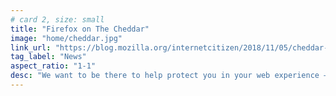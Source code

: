 ```yaml
---
# card 2, size: small
title: "Firefox on The Cheddar"
image: "home/cheddar.jpg"
link_url: "https://blog.mozilla.org/internetcitizen/2018/11/05/cheddar-firefox-enhanced-tracking-protection/?utm_source=www.mozilla.org&utm_medium=referral&utm_campaign=homepage&utm_content=card"
tag_label: "News"
aspect_ratio: "1-1"
desc: "We want to be there to help protect you in your web experience — Denelle Dixon on why we built enhanced tracking protection into Firefox."
---
```

